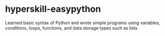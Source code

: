 # hyperskill-easypython
Learned basic syntax of Python and wrote simple programs using variables, conditions, loops, functions, and data storage types such as lists.

